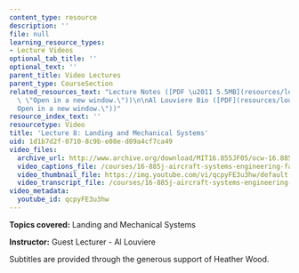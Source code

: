 ```yaml
---
content_type: resource
description: ''
file: null
learning_resource_types:
- Lecture Videos
optional_tab_title: ''
optional_text: ''
parent_title: Video Lectures
parent_type: CourseSection
related_resources_text: "Lecture Notes ([PDF \u2011 5.5MB](resources/louviere_rms\
  \ \"Open in a new window.\"))\n\nAl Louviere Bio ([PDF](resources/louviere_bio \"\
  Open in a new window.\"))"
resource_index_text: ''
resourcetype: Video
title: 'Lecture 8: Landing and Mechanical Systems'
uid: 1d1b7d2f-0710-8c9b-e08e-d89a4cf7ca49
video_files:
  archive_url: http://www.archive.org/download/MIT16.855JF05/ocw-16.885-04oct2005-220k.mp4
  video_captions_file: /courses/16-885j-aircraft-systems-engineering-fall-2005/52513e3e42515f64a74807bd5ba8c0c0_qcpyFE3u3hw.vtt
  video_thumbnail_file: https://img.youtube.com/vi/qcpyFE3u3hw/default.jpg
  video_transcript_file: /courses/16-885j-aircraft-systems-engineering-fall-2005/8518b61e1d1ecf89ca456206df1b2c6f_qcpyFE3u3hw.pdf
video_metadata:
  youtube_id: qcpyFE3u3hw
---
```


**Topics covered:** Landing and Mechanical Systems

**Instructor:** Guest Lecturer - Al Louviere

Subtitles are provided through the generous support of Heather Wood.